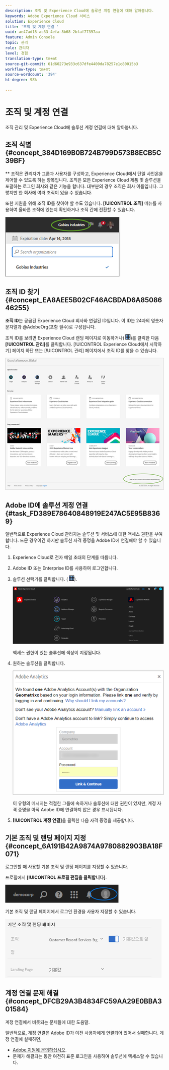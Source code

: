 ```yaml
---
description: 조직 및 Experience Cloud에 솔루션 계정 연결에 대해 알아봅니다.
keywords: Adobe Experience Cloud 서비스
solution: Experience Cloud
title: '조직 및 계정 연결 '
uuid: ae47ad18-ac33-4efa-8b68-2bfaf77397aa
feature: Admin Console
topic: 관리
role: 관리자
level: 경험
translation-type: tm+mt
source-git-commit: 61d60273e933c637dfe4400da78257e1c80015b3
workflow-type: tm+mt
source-wordcount: '394'
ht-degree: 98%

---
```



# 조직 및 계정 연결

조직 관리 및 Experience Cloud에 솔루션 계정 연결에 대해 알아봅니다.

## 조직 식별 {#concept_384D169B0B724B799D573B8ECB5C39BF}

** 조직은 관리자가 그룹과 사용자를 구성하고, Experience Cloud에서 단일 사인온을 제어할 수 있도록 하는 항목입니다. 조직은 모든 Experience Cloud 제품 및 솔루션을 포괄하는 로그인 회사와 같은 기능을 합니다. 대부분의 경우 조직은 회사 이름입니다. 그렇지만 한 회사에 여러 조직이 있을 수 있습니다.

또한 지원을 위해 조직 ID를 찾아야 할 수도 있습니다. **[!UICONTROL 조직]** 메뉴를 사용하여 올바른 조직에 있는지 확인하거나 조직 간에 전환할 수 있습니다.

![단계 결과](assets/organization-switch.png)

## 조직 ID 찾기 {#concept_EA8AEE5B02CF46ACBDAD6A8508646255}

**조직 ID**&#x200B;는 공급된 Experience Cloud 회사와 연결된 ID입니다. 이 ID는 24자의 영숫자 문자열과 @AdobeOrg(포함 필수)로 구성됩니다.

조직 ID를 보려면 Experience Cloud 랜딩 페이지로 이동하거나( ![](assets/menu-icon.png))를 클릭한 다음 **[!UICONTROL 관리]**&#x200B;를 클릭합니다. [!UICONTROL Experience Cloud에서 시작하기] 페이지 하단 또는 [!UICONTROL 관리] 페이지에서 조직 ID를 찾을 수 있습니다.

![](assets/administration-page.png)

## Adobe ID에 솔루션 계정 연결 {#task_FD389E78640848919E247AC5E95B8369}

일반적으로 Experience Cloud 관리자는 솔루션 및 서비스에 대한 액세스 권한을 부여합니다. 드문 경우이긴 하지만 솔루션 자격 증명을 Adobe ID에 연결해야 할 수 있습니다.

1. Experience Cloud로 전자 메일 초대의 단계를 따릅니다.
1. Adobe ID 또는 Enterprise ID를 사용하여 로그인합니다.
1. 솔루션 선택기를 클릭합니다. ( ![](assets/menu-icon.png)).

   ![](assets/solutions-active.png)

   액세스 권한이 있는 솔루션에 색상이 지정됩니다.
1. 원하는 솔루션을 클릭합니다.

   ![](assets/analytics-link-accounts.png)

   이 유형의 메시지는 적절한 그룹에 속하거나 솔루션에 대한 권한이 있지만, 계정 자격 증명을 아직 Adobe ID에 연결하지 않은 경우 표시됩니다.
1. **[!UICONTROL 계정 연결]**&#x200B;을 클릭한 다음 자격 증명을 제공합니다.

## 기본 조직 및 랜딩 페이지 지정 {#concept_6A191B42A9874A9780882903BA18F071}

로그인할 때 사용할 기본 조직 및 랜딩 페이지를 지정할 수 있습니다.

프로필에서 **[!UICONTROL 프로필 편집을 클릭합니다]**.

![](assets/edit-profile.png)

기본 조직 및 랜딩 페이지에서 로그인 환경을 사용자 지정할 수 있습니다.

![](assets/default-organization.png)

## 계정 연결 문제 해결 {#concept_DFCB29A3B4834FC59AA29E0BBA301584}

계정 연결에서 비롯되는 문제들에 대한 도움말.

일반적으로, 계정 연결은 Adobe ID가 이전 사용자에게 연결되어 있어서 실패합니다. 계정 연결에 실패하면,

* [Adobe 지원에 문의하십시오](https://helpx.adobe.com/kr/marketing-cloud/contact-support.html).
* 문제가 해결되는 동안 여전히 표준 로그인을 사용하여 솔루션에 액세스할 수 있습니다.
